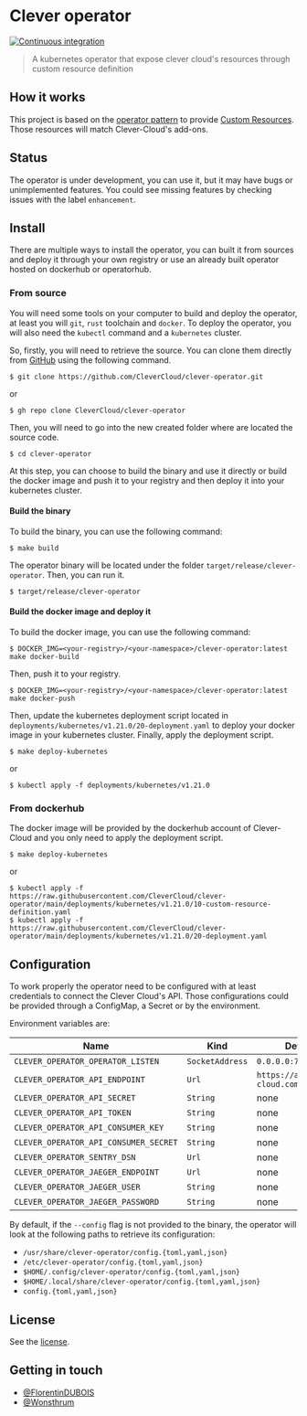 # Clever operator

[![Continuous integration](https://github.com/CleverCloud/clever-operator/actions/workflows/ci.yml/badge.svg?branch=main)](https://github.com/CleverCloud/clever-operator/actions/workflows/ci.yml)

> A kubernetes operator that expose clever cloud's resources through custom resource definition

## How it works

This project is based on the [operator pattern](https://kubernetes.io/docs/concepts/extend-kubernetes/operator/) to
provide [Custom Resources](https://kubernetes.io/docs/concepts/extend-kubernetes/api-extension/custom-resources/). Those
resources will match Clever-Cloud's add-ons.

## Status

The operator is under development, you can use it, but it may have bugs or unimplemented features. You could see missing
features by checking issues with the label `enhancement`.

## Install

There are multiple ways to install the operator, you can built it from sources and deploy it through your own registry
or use an already built operator hosted on dockerhub or operatorhub.

### From source

You will need some tools on your computer to build and deploy the operator, at least you will `git`, `rust` toolchain and
`docker`. To deploy the operator, you will also need the `kubectl` command and a `kubernetes` cluster.

So, firstly, you will need to retrieve the source. You can clone them directly from
[GitHub](https://github.com/CleverCloud/clever-operator) using the following command.

```
$ git clone https://github.com/CleverCloud/clever-operator.git
```
or
```
$ gh repo clone CleverCloud/clever-operator
```

Then, you will need to go into the new created folder where are located the source code.

```
$ cd clever-operator
```

At this step, you can choose to build the binary and use it directly or build the docker image and push it to your
registry and then deploy it into your kubernetes cluster.

#### Build the binary

To build the binary, you can use the following command:

```
$ make build
```

The operator binary will be located under the folder `target/release/clever-operator`. Then, you can run it.

```
$ target/release/clever-operator
```

#### Build the docker image and deploy it

To build the docker image, you can use the following command:

```
$ DOCKER_IMG=<your-registry>/<your-namespace>/clever-operator:latest make docker-build
```

Then, push it to your registry.

```
$ DOCKER_IMG=<your-registry>/<your-namespace>/clever-operator:latest make docker-push
```

Then, update the kubernetes deployment script located in `deployments/kubernetes/v1.21.0/20-deployment.yaml` to deploy
your docker image in your kubernetes cluster. Finally, apply the deployment script.

```
$ make deploy-kubernetes
```
or
```
$ kubectl apply -f deployments/kubernetes/v1.21.0
```

### From dockerhub

The docker image will be provided by the dockerhub account of Clever-Cloud and you only need to apply the deployment
script.

```
$ make deploy-kubernetes
```
or
```
$ kubectl apply -f https://raw.githubusercontent.com/CleverCloud/clever-operator/main/deployments/kubernetes/v1.21.0/10-custom-resource-definition.yaml
$ kubectl apply -f https://raw.githubusercontent.com/CleverCloud/clever-operator/main/deployments/kubernetes/v1.21.0/20-deployment.yaml
```

## Configuration

To work properly the operator need to be configured with at least credentials to connect the Clever Cloud's API. Those
configurations could be provided through a ConfigMap, a Secret or by the environment.

Environment variables are:

| Name                                  | Kind            | Default                        | Required | Description |
| ------------------------------------- | --------------- | ------------------------------ | -------- | ----------- |
| `CLEVER_OPERATOR_OPERATOR_LISTEN`     | `SocketAddress` | `0.0.0.0:7080`                 | yes      |             |
| `CLEVER_OPERATOR_API_ENDPOINT`        | `Url`           | `https://api.clever-cloud.com` | yes      |             |
| `CLEVER_OPERATOR_API_SECRET`          | `String`        | none                           | yes      |             |
| `CLEVER_OPERATOR_API_TOKEN`           | `String`        | none                           | yes      |             |
| `CLEVER_OPERATOR_API_CONSUMER_KEY`    | `String`        | none                           | yes      |             |
| `CLEVER_OPERATOR_API_CONSUMER_SECRET` | `String`        | none                           | yes      |             |
| `CLEVER_OPERATOR_SENTRY_DSN`          | `Url`           | none                           | no       |             |
| `CLEVER_OPERATOR_JAEGER_ENDPOINT`     | `Url`           | none                           | no       |             |
| `CLEVER_OPERATOR_JAEGER_USER`         | `String`        | none                           | no       |             |
| `CLEVER_OPERATOR_JAEGER_PASSWORD`     | `String`        | none                           | no       |             |

By default, if the `--config` flag is not provided to the binary, the operator will look at the following paths to
retrieve its configuration:

- `/usr/share/clever-operator/config.{toml,yaml,json}`
- `/etc/clever-operator/config.{toml,yaml,json}`
- `$HOME/.config/clever-operator/config.{toml,yaml,json}`
- `$HOME/.local/share/clever-operator/config.{toml,yaml,json}`
- `config.{toml,yaml,json}`

## License

See the [license](LICENSE).

## Getting in touch

- [@FlorentinDUBOIS](https://twitter.com/FlorentinDUBOIS)
- [@Wonsthrum](https://twitter.com/Wonsthrum)
